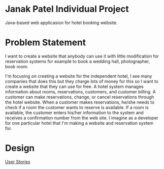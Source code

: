 # Janak Patel Individual Project

Java-based web applicasion for hotel booking website.

# Problem Statement

I want to create a website that anybody can use it with little modification for reservation systems for example to book a wedding hall, photographer, book room.

I'm focusing on creating a website for the independent hotel, I see many companies that does this but they charge lots of money for this so I want to create a website that they can use for free. A hotel system manages information about rooms, reservations, customers, and customer billing. A customer can make reservations, change, or cancel reservations through the hotel website. When a customer makes reservations, he/she needs to check if a room the customer wants to reserve is available. If a room is available, the customer enters his/her information to the system and receives a confirmation number from the web site. I imagine as a developer for one particular hotel that I'm making a website and reservation system for.
# Design
[User Stories](https://github.com/janaknpatel95/HotelWebsite/blob/master/DesignDocument/UserStory.md)
